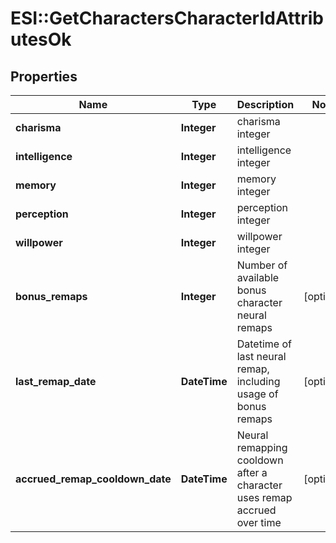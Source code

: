 # ESI::GetCharactersCharacterIdAttributesOk

## Properties
Name | Type | Description | Notes
------------ | ------------- | ------------- | -------------
**charisma** | **Integer** | charisma integer | 
**intelligence** | **Integer** | intelligence integer | 
**memory** | **Integer** | memory integer | 
**perception** | **Integer** | perception integer | 
**willpower** | **Integer** | willpower integer | 
**bonus_remaps** | **Integer** | Number of available bonus character neural remaps | [optional] 
**last_remap_date** | **DateTime** | Datetime of last neural remap, including usage of bonus remaps | [optional] 
**accrued_remap_cooldown_date** | **DateTime** | Neural remapping cooldown after a character uses remap accrued over time | [optional] 



